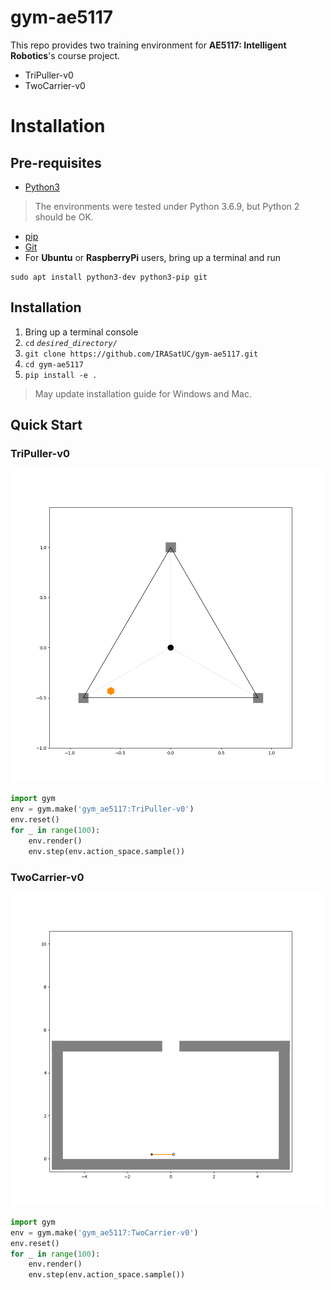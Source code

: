 # gym-ae5117
This repo provides two training environment for **AE5117: Intelligent Robotics**'s course project. 
- TriPuller-v0
- TwoCarrier-v0

# Installation
## Pre-requisites
- [Python3](https://www.python.org/)
> The environments were tested under Python 3.6.9, but Python 2 should be OK.
- [pip](https://pypi.org/project/pip/)
- [Git](https://git-scm.com/)
- For **Ubuntu** or **RaspberryPi** users, bring up a terminal and run
```console
sudo apt install python3-dev python3-pip git
```
## Installation
1. Bring up a terminal console  
2. `cd` *`desired_directory/`* 
3. `git clone https://github.com/IRASatUC/gym-ae5117.git`
4. `cd gym-ae5117`
5. `pip install -e .`
> May update installation guide for Windows and Mac. 

## Quick Start
### TriPuller-v0
![TriPuller](https://github.com/IRASatUC/gym-ae5117/blob/main/images/TriPuller.png)
```python
import gym
env = gym.make('gym_ae5117:TriPuller-v0')
env.reset()
for _ in range(100):
    env.render()
    env.step(env.action_space.sample())
```

### TwoCarrier-v0
![TwoCarrier](https://github.com/IRASatUC/gym-ae5117/blob/main/images/TwoCarrier.png)
```python
import gym
env = gym.make('gym_ae5117:TwoCarrier-v0')
env.reset()
for _ in range(100):
    env.render()
    env.step(env.action_space.sample())
```
